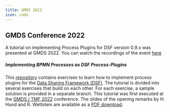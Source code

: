 ```yaml
---
title: GMDS 2022
icon: code
---
```

## GMDS Conference 2022

A tutorial on implementing Process Plugins for DSF version 0.9.x was presented at GMDS 2022. You can watch the recordings of the event [here](https://www.youtube.com/playlist?list=PLsHs7HOt6jDMe3PNevpo-uGsDTWVSMsYZ)

##### Implementing BPMN Processes as DSF Process-Plugins
This [repository](https://github.com/highmed/dsf-process-tutorial) contains exercises to learn how to implement process plugins for the [Data Sharing Framework (DSF)](https://github.com/highmed/highmed-dsf). The tutorial is divided into several exercises that build on each other. For each exercise, a sample solution is provided in a separate branch.
This tutorial was first executed at the [GMDS / TMF 2022](https://www.gmds.de/) conference. The slides of the opening remarks by H. Hund and R. Wettstein are available as a [PDF download](https://raw.githubusercontent.com/highmed/dsf-process-tutorial/main/exercises/figures/2022-08-21_GMDS_2022_DSF_Process_Tutorial.pdf).
